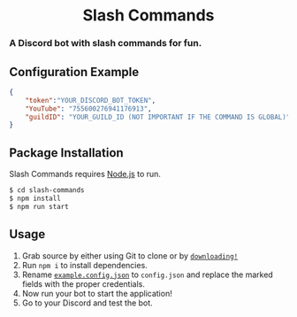 <h1 align="center">Slash Commands</h1>


### A Discord bot with slash commands for fun.

## Configuration Example

```json
{
    "token":"YOUR_DISCORD_BOT_TOKEN",
    "YouTube": "755600276941176913",
    "guildID": "YOUR_GUILD_ID (NOT IMPORTANT IF THE COMMAND IS GLOBAL)"
}
```

## Package Installation

Slash Commands requires [Node.js](https://nodejs.org/) to run.


```sh
$ cd slash-commands
$ npm install
$ npm run start
```


## Usage

1. Grab source by either using Git to clone or by [`downloading!`](https://github.com/sujalgoel/slash-commands/archive/master.zip)
2. Run `npm i` to install dependencies.
3. Rename [`example.config.json`](https://github.com/sujalgoel/slash-commands/blob/master/example.config.json) to `config.json` and replace the marked fields with the proper credentials.
4. Now run your bot to start the application!
5. Go to your Discord and test the bot.